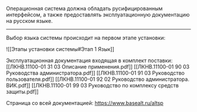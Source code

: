 Операционная система должна обладать русифицированным интерфейсом, а также предоставлять эксплуатационную документацию на русском языке.

___

Выбор языка системы происходит на первом этапе установки:

![[Этапы установки системы#Этап 1 Язык]]


Эксплуатационная документация входящая в комплект поставки: 
[[ЛКНВ.11100-01 31 03 Описание применения.pdf]]
[[ЛКНВ.11100-01 90 03 Руководства администратора.pdf]]
[[ЛКНВ.11100-01 91 03 Руководство пользователя.pdf]]
[[ЛКНВ.11100-01 92 02 Руководство администратора. ВИК.pdf]]
[[ЛКНВ.11100-01 99 03 Руководство по комплексу средств защиты.pdf]]

Страница со всей документацией: https://www.basealt.ru/altsp